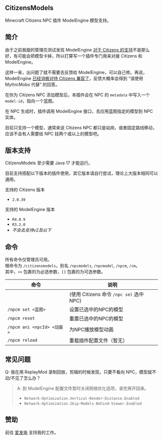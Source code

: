 ## CitizensModels

Minecraft Citizens NPC 插件 ModelEngine 模型支持。

## 简介

由于之前我服的管理员测试发现 ModelEngine [对于 Citizens 的支持](https://git.mythiccraft.io/mythiccraft/model-engine-4/-/wikis/Citizens/Commands-and-Permissions)不是那么好，有可能会把模型卡掉，所以打算写一个插件专门用来对接 Citizens 和 ModelEngine。

这样一来，出问题了就不需要去反馈给 ModelEngine，可以自己修。再说，ModelEngine [已经消极对待 Citizens 兼容了](https://git.mythiccraft.io/mythiccraft/model-engine-4/-/wikis/Citizens)，反馈大概率会得到 “请使用 MythicMobs 代替” 的回答。

在你为 Citizens NPC 添加模型后，本插件会在 NPC 的 `metadata` 中写入一个 `model-id`，指向一个蓝图。

在 NPC 生成时，插件调用 ModelEngine 接口，去应用蓝图指定的模型到 NPC 实体。

目前只支持一个模型，通常来说 Citizens NPC 都只是站岗，或者固定路线移动，应该不会有人需要给 NPC 挂两个或以上的模型吧。

## 版本支持

CitizensModels 至少需要 Java 17 才能运行。

目前支持搭配以下版本的插件使用，其它版本请自行尝试，理论上大版本相同可以通用。

支持的 Citizens 版本
+ `2.0.39`

支持的 ModelEngine 版本
+ `R4.0.9`
+ `R3.2.0`
+ *不会去支持v2及以下*

## 命令

所有命令仅管理员可用。  
根命令为 `/citizensmodels`，别名 `/npcmodels`, `/npcmodel`, `/npcm`, `/cm`。  
其中，`<>` 包裹的为必选参数，`[]` 包裹的为可选参数。

| 命令 | 说明 |
| --- | --- |
|  | (使用 Citizens 命令 `/npc sel` 选中 NPC) |
| `/npcm set <蓝图>` | 设置已选中的NPC的模型 |
| `/npcm reset` | 重置已选中的NPC的模型 |
| `/npcm ani <npcId> <动画>` | 为NPC播放模型动画 |
| `/npcm reload` | 重载插件配置文件（暂无） |

## 常见问题

Q: 我在用 ReplayMod 录制回放，剪辑的时候发现，只要不看向 NPC，模型就不动/不见了怎么办？  
> A: 到 ModelEngine 配置文件暂时关闭网络优化选项，录完再开回来。  
> + `Network-Optimization.Vertical-Render-Distance.Enabled`
> + `Network-Optimization.Skip-Models-Behind-Viewer.Enabled`

## 赞助

前往 [爱发电](https://afdian.com/a/mrxiaom) 支持我的工作。
